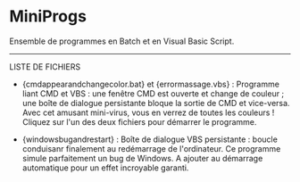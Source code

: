 # MiniProgs
Ensemble de programmes en Batch et en Visual Basic Script.
***



LISTE DE FICHIERS

  - {cmdappearandchangecolor.bat} et {errormassage.vbs} : Programme liant CMD et VBS : une fenêtre CMD est ouverte et change de couleur ; une boîte de dialogue persistante bloque la sortie de CMD et vice-versa. Avec cet amusant mini-virus, vous en verrez de toutes les couleurs ! Cliquez sur l'un des deux fichiers pour démarrer le programme.
  
  - {windowsbugandrestart} : Boîte de dialogue VBS persistante : boucle conduisanr finalement au redémarrage de l'ordinateur. Ce programme simule parfaitement un bug de Windows. A ajouter au démarrage automatique pour un effet incroyable garanti.
